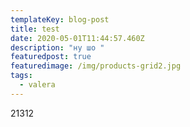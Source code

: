 ```yaml
---
templateKey: blog-post
title: test
date: 2020-05-01T11:44:57.460Z
description: "ну шо "
featuredpost: true
featuredimage: /img/products-grid2.jpg
tags:
  - valera
---
```

21312